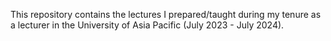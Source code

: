 This repository contains the lectures I prepared/taught during my tenure as a lecturer in the University of Asia Pacific (July 2023 - July 2024).